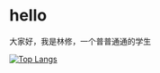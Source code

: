 # hello

大家好，我是林修，一个普普通通的学生

[![Top Langs](https://github-readme-stats.vercel.app/api/top-langs/?username=54linxiu&layout=compact&theme=radical)](https://github.com/anuraghazra/github-readme-stats)

